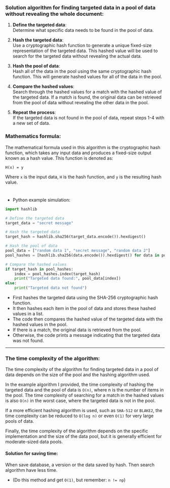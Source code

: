 ### Solution algorithm for finding targeted data in a pool of data without revealing the whole document:

1. **Define the targeted data**:\
	Determine what specific data needs to be found in the pool of data.

2. **Hash the targeted data**:\
	Use a cryptographic hash function to generate a unique fixed-size representation of the targeted data. This hashed value will be used to search for the targeted data without revealing the actual data.

3. **Hash the pool of data**:\
	Hash all of the data in the pool using the same cryptographic hash function. This will generate hashed values for all of the data in the pool.

4. **Compare the hashed values**:\
	Search through the hashed values for a match with the hashed value of the targeted data. If a match is found, the original data can be retrieved from the pool of data without revealing the other data in the pool.

5. **Repeat the process**:\
	If the targeted data is not found in the pool of data, repeat steps 1-4 with a new set of data.

### Mathematics formula:

The mathematical formula used in this algorithm is the cryptographic hash function, which takes any input data and produces a fixed-size output known as a hash value. This function is denoted as:

`H(x) = y`

Where `x` is the input data, `H` is the hash function, and `y` is the resulting hash value.

#

- Python example simulation:

```python
import hashlib

# Define the targeted data
target_data = "secret message"

# Hash the targeted data
target_hash = hashlib.sha256(target_data.encode()).hexdigest()

# Hash the pool of data
pool_data = ["random data 1", "secret message", "random data 2"]
pool_hashes = [hashlib.sha256(data.encode()).hexdigest() for data in pool_data]

# Compare the hashed values
if target_hash in pool_hashes:
    index = pool_hashes.index(target_hash)
    print("Targeted data found:", pool_data[index])
else:
    print("Targeted data not found")
```

- First hashes the targeted data using the SHA-256 cryptographic hash function. 
- It then hashes each item in the pool of data and stores these hashed values in a list. 
- The code then compares the hashed value of the targeted data with the hashed values in the pool. 
- If there is a match, the original data is retrieved from the pool. 
- Otherwise, the code prints a message indicating that the targeted data was not found.

---

### The time complexity of the algorithm:
The time complexity of the algorithm for finding targeted data in a pool of data depends on the size of the pool and the hashing algorithm used. 

In the example algorithm I provided, the time complexity of hashing the targeted data and the pool of data is `O(n)`, where n is the number of items in the pool. The time complexity of searching for a match in the hashed values is also `O(n)` in the worst case, where the targeted data is not in the pool.

If a more efficient hashing algorithm is used, such as `SHA-512` or `BLAKE2`, the time complexity can be reduced to `O(log n)` or even `O(1)` for very large pools of data.

Finally, the time complexity of the algorithm depends on the specific implementation and the size of the data pool, but it is generally efficient for moderate-sized data pools.

#### Solution for saving time:
When save database, a version or the data saved by hash. Then search algorithm have less time. 
- (Do this method and get `O(1)`, but remember: `n != np`)
